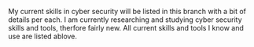 My current skills in cyber security will be listed in this branch with a bit of details per each. I am currently researching and studying cyber security skills and tools, therfore fairly new. All current skills and tools I know and use are listed ablove.
 
